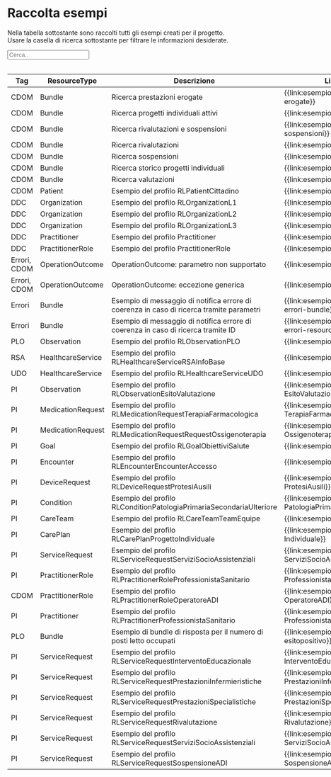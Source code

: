 <html>
  <head>
    <script src="https://ajax.googleapis.com/ajax/libs/jquery/3.6.0/jquery.min.js"></script>
    <script>
      $(document).ready(function () {
        $("#myInput").on("keyup", function () {
          var value = $(this).val().toLowerCase();
          $("#myTable tr").filter(function () {
            $(this).toggle($(this).text().toLowerCase().indexOf(value) > -1);
          });
        });
      });
    </script>
  </head>
  <body>
    <h1>Raccolta esempi</h1>
    <div>
      <p>
        Nella tabella sottostante sono raccolti tutti gli esempi creati per il progetto.
        <br />
        Usare la casella di ricerca sottostante per filtrare le informazioni
        desiderate.
      </p>
      <input id="myInput" type="text" placeholder="Cerca.." />
    </div>
    <br/>
    <table style="width: fit-content">
      <thead>
        <tr>
          <th>Tag</th>
          <th>ResourceType</th>
          <th>Descrizione</th>
          <th>Link Simplifier</th>
        </tr>
      </thead>
      <tbody id="myTable">
        <tr>
          <td>CDOM</td>
          <td>Bundle</td>
          <td>Ricerca prestazioni erogate</td>
          <td>{{link:esempio-ricerca-prestazioni-erogate}}</td>
        </tr>
        <tr>
          <td>CDOM</td>
          <td>Bundle</td>
          <td>Ricerca progetti individuali attivi</td>
          <td>{{link:esempio-ricerca-pi-attivi}}</td>
        </tr>
        <tr>
          <td>CDOM</td>
          <td>Bundle</td>
          <td>Ricerca rivalutazioni e sospensioni</td>
          <td>{{link:esempio-ricerca-rivalutazioni-sospensioni}}</td>
        </tr>
        <tr>
          <td>CDOM</td>
          <td>Bundle</td>
          <td>Ricerca rivalutazioni</td>
          <td>{{link:esempio-ricerca-rivalutazioni}}</td>
        </tr>
        <tr>
          <td>CDOM</td>
          <td>Bundle</td>
          <td>Ricerca sospensioni</td>
          <td>{{link:esempio-ricerca-sospensione}}</td>
        </tr>
        <tr>
          <td>CDOM</td>
          <td>Bundle</td>
          <td>Ricerca storico progetti individuali</td>
          <td>{{link:esempio-ricerca-storico-pi}}</td>
        </tr>
        <tr>
          <td>CDOM</td>
          <td>Bundle</td>
          <td>Ricerca valutazioni</td>
          <td>{{link:esempio-ricerca-valutazioni}}</td>
        </tr>
        <tr>
          <td>CDOM</td>
          <td>Patient</td>
          <td>Esempio del profilo RLPatientCittadino</td>
          <td>{{link:esempio-Patient-Cittadino}}</td>
        </tr>
        <tr>
          <td>DDC</td>
          <td>Organization</td>
          <td>Esempio del profilo RLOrganizationL1</td>
          <td>{{link:esempio-RLOrganizationL1}}</td>
        </tr>
        <tr>
          <td>DDC</td>
          <td>Organization</td>
          <td>Esempio del profilo RLOrganizationL2</td>
          <td>{{link:esempio-RLOrganizationL2}}</td>
        </tr>
        <tr>
          <td>DDC</td>
          <td>Organization</td>
          <td>Esempio del profilo RLOrganizationL3</td>
          <td>{{link:esempio-RLOrganizationL3}}</td>
        </tr>
        <tr>
          <td>DDC</td>
          <td>Practitioner</td>
          <td>Esempio del profilo Practitioner</td>
          <td>{{link:esempio-Practitioner}}</td>
        </tr>
        <tr>
          <td>DDC</td>
          <td>PractitionerRole</td>
          <td>Esempio del profilo PractitionerRole</td>
          <td>{{link:esempio-PractitionerRole}}</td>
        </tr>
        <tr>
          <td>Errori, CDOM</td>
          <td>OperationOutcome</td>
          <td>OperationOutcome: parametro non supportato</td>
          <td>{{link:esempio-searchfail}}</td>
        </tr>
        <tr>
          <td>Errori, CDOM</td>
          <td>OperationOutcome</td>
          <td>OperationOutcome: eccezione generica</td>
          <td>{{link:esempio-exception}}</td>
        </tr>
        <tr>
          <td>Errori</td>
          <td>Bundle</td>
          <td>
            Esempio di messaggio di notifica errore di coerenza in caso di ricerca
            tramite parametri
          </td>
          <td>{{link:esempio-bundle-notifica-errori-bundle}}</td>
        </tr>
        <tr>
          <td>Errori</td>
          <td>Bundle</td>
          <td>
            Esempio di messaggio di notifica errore di coerenza in caso di ricerca
            tramite ID
          </td>
          <td>{{link:esempio-bundle-notifica-errori-resource}}</td>
        </tr>
        <tr>
          <td>PLO</td>
          <td>Observation</td>
          <td>Esempio del profilo RLObservationPLO</td>
          <td>{{link:esempio-PLO}}</td>
        </tr>
        <tr>
          <td>RSA</td>
          <td>HealthcareService</td>
          <td>Esempio del profilo RLHealthcareServiceRSAInfoBase</td>
          <td>{{link:esempio-RSAInfoBase}}</td>
        </tr>
        <tr>
          <td>UDO</td>
          <td>HealthcareService</td>
          <td>Esempio del profilo RLHealthcareServiceUDO</td>
          <td>{{link:esempio-UDO}}</td>
        </tr>
        <tr>
          <td>PI</td>
          <td>Observation</td>
          <td>Esempio del profilo RLObservationEsitoValutazione</td>
          <td>{{link:esempio-Observation-EsitoValutazione}}</td>
        </tr>
        <tr>
          <td>PI</td>
          <td>MedicationRequest</td>
          <td>Esempio del profilo RLMedicationRequestTerapiaFarmacologica</td>
          <td>{{link:esempio-MedicationRequest-TerapiaFarmacologica}}</td>
        </tr>
        <tr>
          <td>PI</td>
          <td>MedicationRequest</td>
          <td>Esempio del profilo RLMedicationRequestRequestOssigenoterapia</td>
          <td>{{link:esempio-MedicationRequest-Ossigenoterapia}}</td>
        </tr>
        <tr>
          <td>PI</td>
          <td>Goal</td>
          <td>Esempio del profilo RLGoalObiettiviSalute</td>
          <td>{{link:esempio-Goal-ObiettiviSalute}}</td>
        </tr>
        <tr>
          <td>PI</td>
          <td>Encounter</td>
          <td>Esempio del profilo RLEncounterEncounterAccesso</td>
          <td>{{link:esempio-Encounter-Accesso}}</td>
        </tr>
        <tr>
          <td>PI</td>
          <td>DeviceRequest</td>
          <td>Esempio del profilo RLDeviceRequestProtesiAusili</td>
          <td>{{link:esempio-DeviceRequest-ProtesiAusili}}</td>
        </tr>
        <tr>
          <td>PI</td>
          <td>Condition</td>
          <td>
            Esempio del profilo RLConditionPatologiaPrimariaSecondariaUlteriore
          </td>
          <td>{{link:esempio-Condition-PatologiaPrimariaSecondariaUlteriore}}</td>
        </tr>
        <tr>
          <td>PI</td>
          <td>CareTeam</td>
          <td>Esempio del profilo RLCareTeamTeamEquipe</td>
          <td>{{link:esempio-CareTeam-Equipe}}</td>
        </tr>
        <tr>
          <td>PI</td>
          <td>CarePlan</td>
          <td>Esempio del profilo RLCarePlanProgettoIndividuale</td>
          <td>{{link:esempio-CarePlan-Progetto-Individuale}}</td>
        </tr>
        <tr>
          <td>PI</td>
          <td>ServiceRequest</td>
          <td>Esempio del profilo RLServiceRequestServiziSocioAssistenziali</td>
          <td>{{link:esempio-ServiceRequest-ServiziSocioAssistenziali}}</td>
        </tr>
        <tr>
          <td>PI</td>
          <td>PractitionerRole</td>
          <td>Esempio del profilo RLPractitionerRoleProfessionistaSanitario</td>
          <td>{{link:esempio-PractitionerRole-ProfessionistaSanitario}}</td>
        </tr>
        <tr>
          <td>CDOM</td>
          <td>PractitionerRole</td>
          <td>Esempio del profilo RLPractitionerRoleOperatoreADI</td>
          <td>{{link:esempio-PractitionerRole-OperatoreADI}}</td>
        </tr>
        <tr>
          <td>PI</td>
          <td>Practitioner</td>
          <td>Esempio del profilo RLPractitionerProfessionistaSanitario</td>
          <td>{{link:esempio-Practitioner-ProfessionistaSanitario}}</td>
        </tr>
        <tr>
          <td>PLO</td>
          <td>Bundle</td>
          <td>
            Esempio di bundle di risposta per il numero di posti letto occupati
          </td>
          <td>{{link:esempio-bundle-PLO-esitopositivo}}</td>
        </tr>
        <tr>
          <td>PI</td>
          <td>ServiceRequest</td>
          <td>Esempio del profilo RLServiceRequestInterventoEducazionale</td>
          <td>{{link:esempio-ServiceRequest-InterventoEducazionale}}</td>
        </tr>
        <tr>
          <td>PI</td>
          <td>ServiceRequest</td>
          <td>Esempio del profilo RLServiceRequestPrestazioniInfermieristiche</td>
          <td>{{link:esempio-ServiceRequest-PrestazioniInfermieristiche}}</td>
        </tr>
        <tr>
          <td>PI</td>
          <td>ServiceRequest</td>
          <td>Esempio del profilo RLServiceRequestPrestazioniSpecialistiche</td>
          <td>{{link:esempio-ServiceRequest-PrestazioniSpecialistiche}}</td>
        </tr>
        <tr>
          <td>PI</td>
          <td>ServiceRequest</td>
          <td>Esempio del profilo RLServiceRequestRivalutazione</td>
          <td>{{link:esempio-ServiceRequest-Rivalutazione}}</td>
        </tr>
        <tr>
          <td>PI</td>
          <td>ServiceRequest</td>
          <td>Esempio del profilo RLServiceRequestServiziSocioAssistenziali</td>
          <td>{{link:esempio-ServiceRequest-ServiziSocioAssistenziali}}</td>
        </tr>
        <tr>
          <td>PI</td>
          <td>ServiceRequest</td>
          <td>Esempio del profilo RLServiceRequestSospensioneADI</td>
          <td>{{link:esempio-ServiceRequest-SospensioneADI}}</td>
        </tr>
      </tbody>
    </table>
  </body>
</html>






